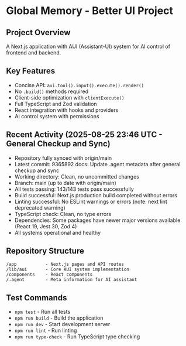 # Global Memory - Better UI Project

## Project Overview
A Next.js application with AUI (Assistant-UI) system for AI control of frontend and backend.

## Key Features
- Concise API: `aui.tool().input().execute().render()`
- No `.build()` methods required
- Client-side optimization with `clientExecute()`
- Full TypeScript and Zod validation
- React integration with hooks and providers
- AI control system with permissions

## Recent Activity (2025-08-25 23:46 UTC - General Checkup and Sync)
- Repository fully synced with origin/main
- Latest commit: 9365892 docs: Update .agent metadata after general checkup and sync
- Working directory: Clean, no uncommitted changes
- Branch: main (up to date with origin/main)
- All tests passing: 143/143 tests pass successfully
- Build successful: Next.js production build completed without errors
- Linting successful: No ESLint warnings or errors (note: next lint deprecated warning)
- TypeScript check: Clean, no type errors
- Dependencies: Some packages have newer major versions available (React 19, Jest 30, Zod 4)
- All systems operational and healthy

## Repository Structure
```
/app           - Next.js pages and API routes
/lib/aui       - Core AUI system implementation
/components    - React components
/.agent        - Meta information for AI assistant
```

## Test Commands
- `npm test` - Run all tests
- `npm run build` - Build the application
- `npm run dev` - Start development server
- `npm run lint` - Run linting
- `npm run type-check` - Run TypeScript type checking